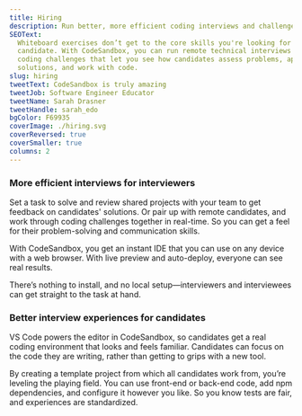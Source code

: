 ```yaml
---
title: Hiring
description: Run better, more efficient coding interviews and challenges
SEOText:
  Whiteboard exercises don’t get to the core skills you're looking for in a
  candidate. With CodeSandbox, you can run remote technical interviews and set
  coding challenges that let you see how candidates assess problems, approach
  solutions, and work with code.
slug: hiring
tweetText: CodeSandbox is truly amazing
tweetJob: Software Engineer Educator
tweetName: Sarah Drasner
tweetHandle: sarah_edo
bgColor: F69935
coverImage: ./hiring.svg
coverReversed: true
coverSmaller: true
columns: 2
---
```


<div>

### More efficient interviews for interviewers

Set a task to solve and review shared projects with your team to get feedback on
candidates' solutions. Or pair up with remote candidates, and work through
coding challenges together in real-time. So you can get a feel for their
problem-solving and communication skills.

With CodeSandbox, you get an instant IDE that you can use on any device with a
web browser. With live preview and auto-deploy, everyone can see real results.

There’s nothing to install, and no local setup—interviewers and interviewees can
get straight to the task at hand.

</div>

<div>

### Better interview experiences for candidates

VS Code powers the editor in CodeSandbox, so candidates get a real coding
environment that looks and feels familiar. Candidates can focus on the code they
are writing, rather than getting to grips with a new tool.

By creating a template project from which all candidates work from, you’re
leveling the playing field. You can use front-end or back-end code, add npm
dependencies, and configure it however you like. So you know tests are fair, and
experiences are standardized.

</div>
